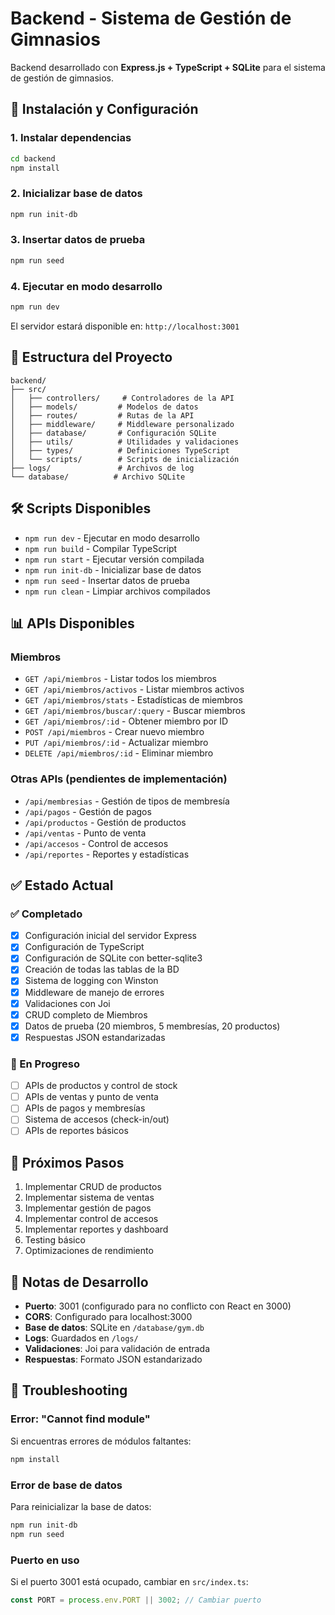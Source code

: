 # Backend - Sistema de Gestión de Gimnasios

Backend desarrollado con **Express.js + TypeScript + SQLite** para el sistema de gestión de gimnasios.

## 🚀 Instalación y Configuración

### 1. Instalar dependencias
```bash
cd backend
npm install
```

### 2. Inicializar base de datos
```bash
npm run init-db
```

### 3. Insertar datos de prueba
```bash
npm run seed
```

### 4. Ejecutar en modo desarrollo
```bash
npm run dev
```

El servidor estará disponible en: `http://localhost:3001`

## 📁 Estructura del Proyecto

```
backend/
├── src/
│   ├── controllers/     # Controladores de la API
│   ├── models/         # Modelos de datos
│   ├── routes/         # Rutas de la API
│   ├── middleware/     # Middleware personalizado
│   ├── database/       # Configuración SQLite
│   ├── utils/          # Utilidades y validaciones
│   ├── types/          # Definiciones TypeScript
│   └── scripts/        # Scripts de inicialización
├── logs/               # Archivos de log
└── database/          # Archivo SQLite
```

## 🛠️ Scripts Disponibles

- `npm run dev` - Ejecutar en modo desarrollo
- `npm run build` - Compilar TypeScript
- `npm run start` - Ejecutar versión compilada
- `npm run init-db` - Inicializar base de datos
- `npm run seed` - Insertar datos de prueba
- `npm run clean` - Limpiar archivos compilados

## 📊 APIs Disponibles

### Miembros
- `GET /api/miembros` - Listar todos los miembros
- `GET /api/miembros/activos` - Listar miembros activos
- `GET /api/miembros/stats` - Estadísticas de miembros
- `GET /api/miembros/buscar/:query` - Buscar miembros
- `GET /api/miembros/:id` - Obtener miembro por ID
- `POST /api/miembros` - Crear nuevo miembro
- `PUT /api/miembros/:id` - Actualizar miembro
- `DELETE /api/miembros/:id` - Eliminar miembro

### Otras APIs (pendientes de implementación)
- `/api/membresias` - Gestión de tipos de membresía
- `/api/pagos` - Gestión de pagos
- `/api/productos` - Gestión de productos
- `/api/ventas` - Punto de venta
- `/api/accesos` - Control de accesos
- `/api/reportes` - Reportes y estadísticas

## ✅ Estado Actual

### ✅ Completado
- [x] Configuración inicial del servidor Express
- [x] Configuración de TypeScript
- [x] Configuración de SQLite con better-sqlite3
- [x] Creación de todas las tablas de la BD
- [x] Sistema de logging con Winston
- [x] Middleware de manejo de errores
- [x] Validaciones con Joi
- [x] CRUD completo de Miembros
- [x] Datos de prueba (20 miembros, 5 membresías, 20 productos)
- [x] Respuestas JSON estandarizadas

### 🔄 En Progreso
- [ ] APIs de productos y control de stock
- [ ] APIs de ventas y punto de venta
- [ ] APIs de pagos y membresías
- [ ] Sistema de accesos (check-in/out)
- [ ] APIs de reportes básicos

## 🎯 Próximos Pasos

1. Implementar CRUD de productos
2. Implementar sistema de ventas
3. Implementar gestión de pagos
4. Implementar control de accesos
5. Implementar reportes y dashboard
6. Testing básico
7. Optimizaciones de rendimiento

## 📝 Notas de Desarrollo

- **Puerto**: 3001 (configurado para no conflicto con React en 3000)
- **CORS**: Configurado para localhost:3000
- **Base de datos**: SQLite en `/database/gym.db`
- **Logs**: Guardados en `/logs/`
- **Validaciones**: Joi para validación de entrada
- **Respuestas**: Formato JSON estandarizado

## 🐛 Troubleshooting

### Error: "Cannot find module"
Si encuentras errores de módulos faltantes:
```bash
npm install
```

### Error de base de datos
Para reinicializar la base de datos:
```bash
npm run init-db
npm run seed
```

### Puerto en uso
Si el puerto 3001 está ocupado, cambiar en `src/index.ts`:
```typescript
const PORT = process.env.PORT || 3002; // Cambiar puerto
```
